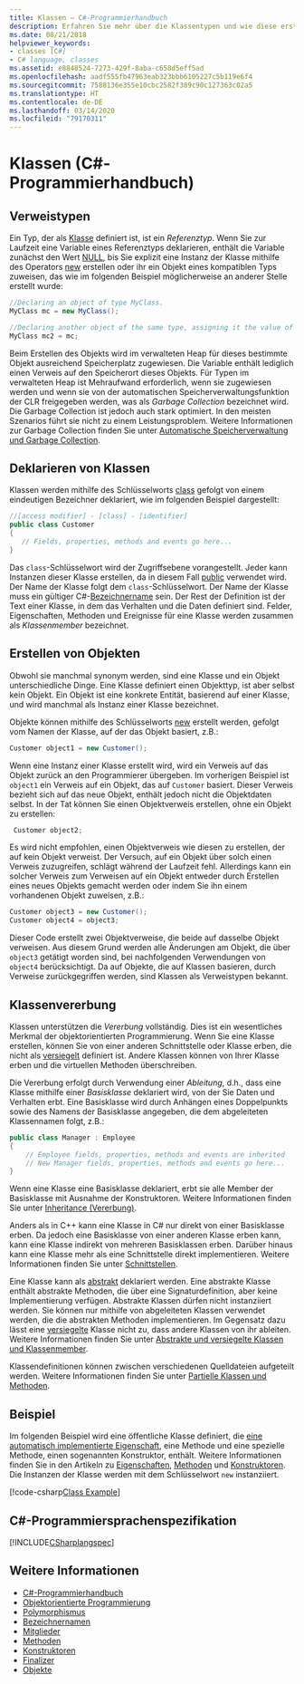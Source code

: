 ```yaml
---
title: Klassen – C#-Programmierhandbuch
description: Erfahren Sie mehr über die Klassentypen und wie diese erstellt werden
ms.date: 08/21/2018
helpviewer_keywords:
- classes [C#]
- C# language, classes
ms.assetid: e8848524-7273-429f-8aba-c658d5eff5ad
ms.openlocfilehash: aadf555fb47963eab323bbb6105227c5b119e6f4
ms.sourcegitcommit: 7588136e355e10cbc2582f389c90c127363c02a5
ms.translationtype: HT
ms.contentlocale: de-DE
ms.lasthandoff: 03/14/2020
ms.locfileid: "79170311"
---
```

# <a name="classes-c-programming-guide"></a>Klassen (C#-Programmierhandbuch)

## <a name="reference-types"></a>Verweistypen  
Ein Typ, der als [Klasse](../../language-reference/keywords/class.md) definiert ist, ist ein *Referenztyp*. Wenn Sie zur Laufzeit eine Variable eines Referenztyps deklarieren, enthält die Variable zunächst den Wert [NULL](../../language-reference/keywords/null.md), bis Sie explizit eine Instanz der Klasse mithilfe des Operators [new](../../language-reference/operators/new-operator.md) erstellen oder ihr ein Objekt eines kompatiblen Typs zuweisen, das wie im folgenden Beispiel möglicherweise an anderer Stelle erstellt wurde:

```csharp
//Declaring an object of type MyClass.
MyClass mc = new MyClass();

//Declaring another object of the same type, assigning it the value of the first object.
MyClass mc2 = mc;
```

Beim Erstellen des Objekts wird im verwalteten Heap für dieses bestimmte Objekt ausreichend Speicherplatz zugewiesen. Die Variable enthält lediglich einen Verweis auf den Speicherort dieses Objekts. Für Typen im verwalteten Heap ist Mehraufwand erforderlich, wenn sie zugewiesen werden und wenn sie von der automatischen Speicherverwaltungsfunktion der CLR freigegeben werden, was als *Garbage Collection* bezeichnet wird. Die Garbage Collection ist jedoch auch stark optimiert. In den meisten Szenarios führt sie nicht zu einem Leistungsproblem. Weitere Informationen zur Garbage Collection finden Sie unter [Automatische Speicherverwaltung und Garbage Collection](../../../standard/garbage-collection/gc.md).  
  
## <a name="declaring-classes"></a>Deklarieren von Klassen

 Klassen werden mithilfe des Schlüsselworts [class](../../language-reference/keywords/class.md) gefolgt von einem eindeutigen Bezeichner deklariert, wie im folgenden Beispiel dargestellt:

 ```csharp
//[access modifier] - [class] - [identifier]
 public class Customer
 {
    // Fields, properties, methods and events go here...
 }
```

 Das `class`-Schlüsselwort wird der Zugriffsebene vorangestellt. Jeder kann Instanzen dieser Klasse erstellen, da in diesem Fall [public](../../language-reference/keywords/public.md) verwendet wird. Der Name der Klasse folgt dem `class`-Schlüsselwort. Der Name der Klasse muss ein gültiger C#-[Bezeichnername](../inside-a-program/identifier-names.md) sein. Der Rest der Definition ist der Text einer Klasse, in dem das Verhalten und die Daten definiert sind. Felder, Eigenschaften, Methoden und Ereignisse für eine Klasse werden zusammen als *Klassenmember* bezeichnet.  
  
## <a name="creating-objects"></a>Erstellen von Objekten

Obwohl sie manchmal synonym werden, sind eine Klasse und ein Objekt unterschiedliche Dinge. Eine Klasse definiert einen Objekttyp, ist aber selbst kein Objekt. Ein Objekt ist eine konkrete Entität, basierend auf einer Klasse, und wird manchmal als Instanz einer Klasse bezeichnet.  
  
 Objekte können mithilfe des Schlüsselworts [new](../../language-reference/operators/new-operator.md) erstellt werden, gefolgt vom Namen der Klasse, auf der das Objekt basiert, z.B.:  

 ```csharp
 Customer object1 = new Customer();
 ```

 Wenn eine Instanz einer Klasse erstellt wird, wird ein Verweis auf das Objekt zurück an den Programmierer übergeben. Im vorherigen Beispiel ist `object1` ein Verweis auf ein Objekt, das auf `Customer` basiert. Dieser Verweis bezieht sich auf das neue Objekt, enthält jedoch nicht die Objektdaten selbst. In der Tat können Sie einen Objektverweis erstellen, ohne ein Objekt zu erstellen:  

```csharp
 Customer object2;
```

 Es wird nicht empfohlen, einen Objektverweis wie diesen zu erstellen, der auf kein Objekt verweist. Der Versuch, auf ein Objekt über solch einen Verweis zuzugreifen, schlägt während der Laufzeit fehl. Allerdings kann ein solcher Verweis zum Verweisen auf ein Objekt entweder durch Erstellen eines neues Objekts gemacht werden oder indem Sie ihn einem vorhandenen Objekt zuweisen, z.B.:  

 ```csharp
 Customer object3 = new Customer();
 Customer object4 = object3;
```
  
 Dieser Code erstellt zwei Objektverweise, die beide auf dasselbe Objekt verweisen. Aus diesem Grund werden alle Änderungen am Objekt, die über `object3` getätigt worden sind, bei nachfolgenden Verwendungen von `object4` berücksichtigt. Da auf Objekte, die auf Klassen basieren, durch Verweise zurückgegriffen werden, sind Klassen als Verweistypen bekannt.  
  
## <a name="class-inheritance"></a>Klassenvererbung  

Klassen unterstützen die *Vererbung* vollständig. Dies ist ein wesentliches Merkmal der objektorientierten Programmierung. Wenn Sie eine Klasse erstellen, können Sie von einer anderen Schnittstelle oder Klasse erben, die nicht als [versiegelt](../../language-reference/keywords/sealed.md) definiert ist. Andere Klassen können von Ihrer Klasse erben und die virtuellen Methoden überschreiben.

Die Vererbung erfolgt durch Verwendung einer *Ableitung*, d.h., dass eine Klasse mithilfe einer *Basisklasse* deklariert wird, von der Sie Daten und Verhalten erbt. Eine Basisklasse wird durch Anhängen eines Doppelpunkts sowie des Namens der Basisklasse angegeben, die dem abgeleiteten Klassennamen folgt, z.B.:  

 ```csharp
 public class Manager : Employee
 {
     // Employee fields, properties, methods and events are inherited
     // New Manager fields, properties, methods and events go here...
 }
 ```

Wenn eine Klasse eine Basisklasse deklariert, erbt sie alle Member der Basisklasse mit Ausnahme der Konstruktoren. Weitere Informationen finden Sie unter [Inheritance (Vererbung)](inheritance.md).
  
Anders als in C++ kann eine Klasse in C# nur direkt von einer Basisklasse erben. Da jedoch eine Basisklasse von einer anderen Klasse erben kann, kann eine Klasse indirekt von mehreren Basisklassen erben. Darüber hinaus kann eine Klasse mehr als eine Schnittstelle direkt implementieren. Weitere Informationen finden Sie unter [Schnittstellen](../interfaces/index.md).  
  
Eine Klasse kann als [abstrakt](../../language-reference/keywords/abstract.md) deklariert werden. Eine abstrakte Klasse enthält abstrakte Methoden, die über eine Signaturdefinition, aber keine Implementierung verfügen. Abstrakte Klassen dürfen nicht instanziiert werden. Sie können nur mithilfe von abgeleiteten Klassen verwendet werden, die die abstrakten Methoden implementieren. Im Gegensatz dazu lässt eine [versiegelte](../../language-reference/keywords/sealed.md) Klasse nicht zu, dass andere Klassen von ihr ableiten. Weitere Informationen finden Sie unter [Abstrakte und versiegelte Klassen und Klassenmember](abstract-and-sealed-classes-and-class-members.md).  
  
Klassendefinitionen können zwischen verschiedenen Quelldateien aufgeteilt werden. Weitere Informationen finden Sie unter [Partielle Klassen und Methoden](partial-classes-and-methods.md).  
  
## <a name="example"></a>Beispiel

Im folgenden Beispiel wird eine öffentliche Klasse definiert, die [eine automatisch implementierte Eigenschaft](auto-implemented-properties.md), eine Methode und eine spezielle Methode, einen sogenannten Konstruktor, enthält. Weitere Informationen finden Sie in den Artikeln zu [Eigenschaften](properties.md), [Methoden](methods.md) und [Konstruktoren](constructors.md). Die Instanzen der Klasse werden mit dem Schlüsselwort `new` instanziiert.  
  
[!code-csharp[Class Example](~/samples/snippets/csharp/programming-guide/classes-and-structs/class-example.cs)]
  
## <a name="c-language-specification"></a>C#-Programmiersprachenspezifikation

[!INCLUDE[CSharplangspec](~/includes/csharplangspec-md.md)]  
  
## <a name="see-also"></a>Weitere Informationen

- [C#-Programmierhandbuch](../index.md)
- [Objektorientierte Programmierung](../concepts/object-oriented-programming.md)
- [Polymorphismus](polymorphism.md)
- [Bezeichnernamen](../inside-a-program/identifier-names.md)
- [Mitglieder](members.md)
- [Methoden](methods.md)
- [Konstruktoren](constructors.md)
- [Finalizer](destructors.md)
- [Objekte](objects.md)
